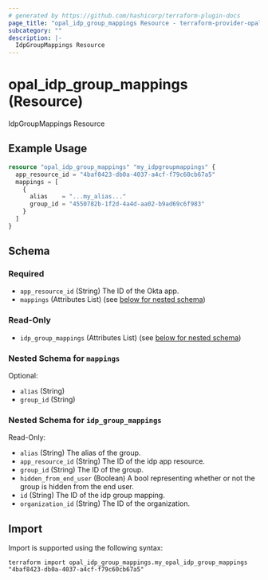 ```yaml
---
# generated by https://github.com/hashicorp/terraform-plugin-docs
page_title: "opal_idp_group_mappings Resource - terraform-provider-opal"
subcategory: ""
description: |-
  IdpGroupMappings Resource
---
```


# opal_idp_group_mappings (Resource)

IdpGroupMappings Resource

## Example Usage

```terraform
resource "opal_idp_group_mappings" "my_idpgroupmappings" {
  app_resource_id = "4baf8423-db0a-4037-a4cf-f79c60cb67a5"
  mappings = [
    {
      alias    = "...my_alias..."
      group_id = "4550782b-1f2d-4a4d-aa02-b9ad69c6f983"
    }
  ]
}
```

<!-- schema generated by tfplugindocs -->
## Schema

### Required

- `app_resource_id` (String) The ID of the Okta app.
- `mappings` (Attributes List) (see [below for nested schema](#nestedatt--mappings))

### Read-Only

- `idp_group_mappings` (Attributes List) (see [below for nested schema](#nestedatt--idp_group_mappings))

<a id="nestedatt--mappings"></a>
### Nested Schema for `mappings`

Optional:

- `alias` (String)
- `group_id` (String)


<a id="nestedatt--idp_group_mappings"></a>
### Nested Schema for `idp_group_mappings`

Read-Only:

- `alias` (String) The alias of the group.
- `app_resource_id` (String) The ID of the idp app resource.
- `group_id` (String) The ID of the group.
- `hidden_from_end_user` (Boolean) A bool representing whether or not the group is hidden from the end user.
- `id` (String) The ID of the idp group mapping.
- `organization_id` (String) The ID of the organization.

## Import

Import is supported using the following syntax:

```shell
terraform import opal_idp_group_mappings.my_opal_idp_group_mappings "4baf8423-db0a-4037-a4cf-f79c60cb67a5"
```
